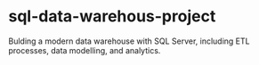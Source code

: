 # sql-data-warehous-project
Bulding a modern data warehouse with SQL Server, including ETL processes, data modelling, and analytics.
